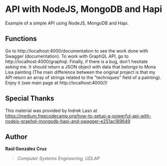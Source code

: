 # API with NodeJS, MongoDB and Hapi
Example of a simple API using NodeJS, MongoDB and Hapi.

## Functions
Go to http://localhost:4000/documentation to see the work done with Swagger (documentation). To work with GraphQL API, go to http://localhost:4000/graphiql. Finally, if there is a bug, don't hesitate asking me. It should return a JSON object with data that belongs to Mona Lisa painting (The main difference between the original project is that my API return an array of strings related to the "techniques" field of a painting). Enjoy it (see main page at http://localhost:4000/)!

## Special Thanks
This material was provided by Indrek Lasn at https://medium.freecodecamp.org/how-to-setup-a-powerful-api-with-nodejs-graphql-mongodb-hapi-and-swagger-e251ac189649

## Author
**Raúl González Cruz**
>*Computer Systems Engineering, UDLAP*
